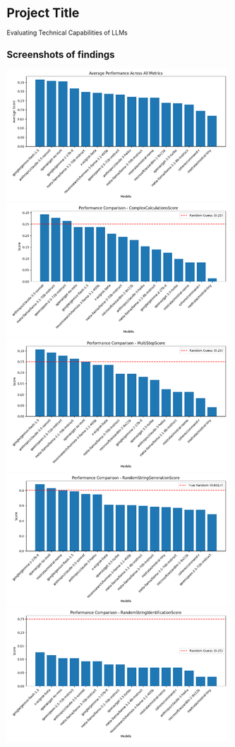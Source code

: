 ##

# Project Title

Evaluating Technical Capabilities of LLMs

## Screenshots of findings

![Averge_Performance](/average_performance.png)
![Complex Calculations](/comparison_ComplexCalculationsScore.png)
![Multi-step](/comparison_MultiStepScore.png)
![Random String Generation](/comparison_RandomStringGenerationScore.png)
![Random String Identification](/comparison_RandomStringIdentificationScore.png)
